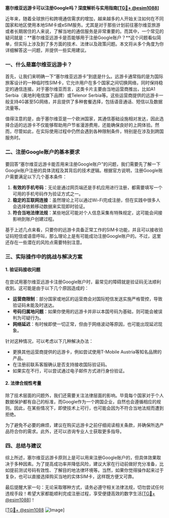 **塞尔维亚远游卡可以注册Google吗？深度解析与实用指南[[TG💪+ @esim1088](https://t.me/s/esim1088)]**

近年来，随着全球旅行和跨境通信需求的增加，越来越多的人开始关注如何在不同国家和地区使用本地SIM卡或eSIM服务。尤其是对于那些计划前往塞尔维亚旅游或者长期居住的人来说，了解当地的通信服务是非常重要的。而其中，一个常见的疑问就是：**塞尔维亚远游卡是否能够用于注册Google账户？**这个问题看似简单，但实际上涉及到了多方面的技术、法律以及政策问题。本文将从多个角度为你详细解答这一问题，并提供一些实用建议。

### 一、什么是塞尔维亚远游卡？

首先，让我们来明确一下“塞尔维亚远游卡”到底是什么。远游卡通常指的是为国际旅客设计的一种临时性SIM卡，它允许用户在多个国家之间切换网络，同时保持稳定的通信连接。对于塞尔维亚而言，这类卡片主要由当地运营商推出，比如A1 Serbia（奥地利电信旗下品牌）或Telenor Serbia等。这些运营商提供的远游卡一般支持4G甚至5G网络，并且提供了多种套餐选择，包括语音通话、短信以及数据流量等。

值得注意的是，由于塞尔维亚是一个欧洲国家，其通信基础设施相对发达，因此选择合适的远游卡不仅能够帮助用户节省漫游费用，还能确保良好的上网体验。然而，尽管如此，在实际使用过程中仍然会遇到各种限制条件，特别是在涉及到跨国服务时。

### 二、注册Google账户的基本要求

要回答“塞尔维亚远游卡能否用来注册Google账户”的问题，我们需要先了解一下Google账户注册的具体流程及其背后的技术逻辑。根据官方说明，注册Google账户需要满足以下几个基本条件：

1. **有效的手机号码**：无论是通过网页端还是手机应用进行注册，都需要填写一个可用的手机号码作为验证方式之一。
2. **稳定的互联网连接**：虽然理论上可以通过Wi-Fi完成注册，但在实践中很多人会选择依赖移动数据来实现即时验证。
3. **符合当地法律法规**：某些地区可能对个人信息采集有特殊规定，这可能会间接影响到账户创建过程。

基于上述几点来看，只要你的远游卡具备正常工作的SIM卡功能，并且可以接收验证码短信或语音呼叫，那么理论上是有可能成功注册Google账户的。不过，这里还存在一些潜在的风险点需要特别注意。

### 三、实际操作中的挑战与解决方案

#### 1. 验证码接收问题
在尝试用塞尔维亚远游卡注册Google账户时，最常见的障碍就是验证码无法顺利收到。这可能是由于以下几个原因造成的：
   - **运营商限制**：部分国家或地区的运营商会对国际短信发送实施严格管控，导致验证码未能及时送达。
   - **号码归属地问题**：如果你使用的远游卡并非以本国号码为基础，则可能会被误判为可疑行为。
   - **网络延迟**：有时候即使一切正常，但由于网络波动等原因，也可能出现延迟现象。

针对这种情况，可以考虑以下几种解决办法：
   - 更换其他运营商提供的远游卡，例如尝试使用T-Mobile Austria等知名品牌的产品。
   - 在注册前联系客服确认是否支持接收国际验证码。
   - 如果实在不行，可以尝试通过电子邮件方式进行身份验证。

#### 2. 法律合规性考量
除了技术层面的问题外，我们还需要关注法律层面的影响。毕竟每个国家对于个人数据保护都有自己的标准，而Google作为一个跨国企业，自然也会遵循相应的规则。因此，在某些情况下，即使技术上可行，也可能会因为不符合当地法规而遭到拒绝。

为了避免不必要的麻烦，建议在购买远游卡之前仔细阅读相关条款，并确保所选产品符合你的需求。此外，还可以咨询专业人士获取更多指导。

### 四、总结与建议

综上所述，塞尔维亚远游卡原则上是可以用来注册Google账户的，但具体效果取决于多种因素。为了提高成功率并降低风险，建议大家在行动前做好充分准备，比如提前测试号码有效性、了解目的地法律环境等。当然，如果你觉得操作起来过于复杂，也可以直接选择购买当地的实体SIM卡，这样既方便又可靠。

最后提醒大家一句：无论采取哪种方式，请务必遵守相关法律法规，切勿尝试任何违规手段！希望大家都能顺利完成注册过程，享受便捷高效的数字生活[[TG💪+ @esim1088](https://t.me/s/esim1088)]！

[[TG💪+ @esim1088](https://t.me/s/esim1088) ![Image](https://i.postimg.cc/4NQfJmqS/Snipaste-2025-05-13-00-14-12.png)]